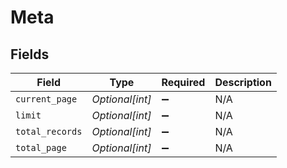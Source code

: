 # Meta


## Fields

| Field              | Type               | Required           | Description        |
| ------------------ | ------------------ | ------------------ | ------------------ |
| `current_page`     | *Optional[int]*    | :heavy_minus_sign: | N/A                |
| `limit`            | *Optional[int]*    | :heavy_minus_sign: | N/A                |
| `total_records`    | *Optional[int]*    | :heavy_minus_sign: | N/A                |
| `total_page`       | *Optional[int]*    | :heavy_minus_sign: | N/A                |